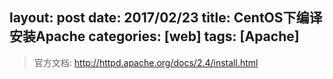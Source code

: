 layout: post
date: 2017/02/23
title: CentOS下编译安装Apache
categories: [web]
tags: [Apache]
---

> 官方文档: http://httpd.apache.org/docs/2.4/install.html

<!--more-->









